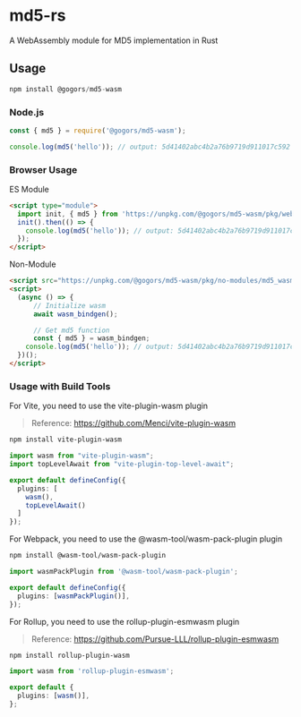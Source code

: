 # md5-rs

A WebAssembly module for MD5 implementation in Rust

## Usage

```javascript
npm install @gogors/md5-wasm
```

### Node.js
```javascript
const { md5 } = require('@gogors/md5-wasm');

console.log(md5('hello')); // output: 5d41402abc4b2a76b9719d911017c592
```

### Browser Usage

ES Module

```html
<script type="module">
  import init, { md5 } from 'https://unpkg.com/@gogors/md5-wasm/pkg/web/md5_wasm.js';
  init().then(() => {
    console.log(md5('hello')); // output: 5d41402abc4b2a76b9719d911017c592
  });
</script>
```

Non-Module

```html
<script src="https://unpkg.com/@gogors/md5-wasm/pkg/no-modules/md5_wasm.js"></script>
<script>
  (async () => {
      // Initialize wasm
      await wasm_bindgen();

      // Get md5 function
      const { md5 } = wasm_bindgen;
    console.log(md5('hello')); // output: 5d41402abc4b2a76b9719d911017c592
  })();
</script>
```

### Usage with Build Tools

For Vite, you need to use the vite-plugin-wasm plugin

> Reference: https://github.com/Menci/vite-plugin-wasm

```bash
npm install vite-plugin-wasm
```

```typescript
import wasm from "vite-plugin-wasm";
import topLevelAwait from "vite-plugin-top-level-await";

export default defineConfig({
  plugins: [
    wasm(),
    topLevelAwait()
  ]
});
```

For Webpack, you need to use the @wasm-tool/wasm-pack-plugin plugin

```bash
npm install @wasm-tool/wasm-pack-plugin
```

```typescript
import wasmPackPlugin from '@wasm-tool/wasm-pack-plugin';

export default defineConfig({
  plugins: [wasmPackPlugin()],
});
```

For Rollup, you need to use the rollup-plugin-esmwasm plugin

> Reference: https://github.com/Pursue-LLL/rollup-plugin-esmwasm

```bash
npm install rollup-plugin-wasm
```

```typescript
import wasm from 'rollup-plugin-esmwasm';

export default {
  plugins: [wasm()],
};
```